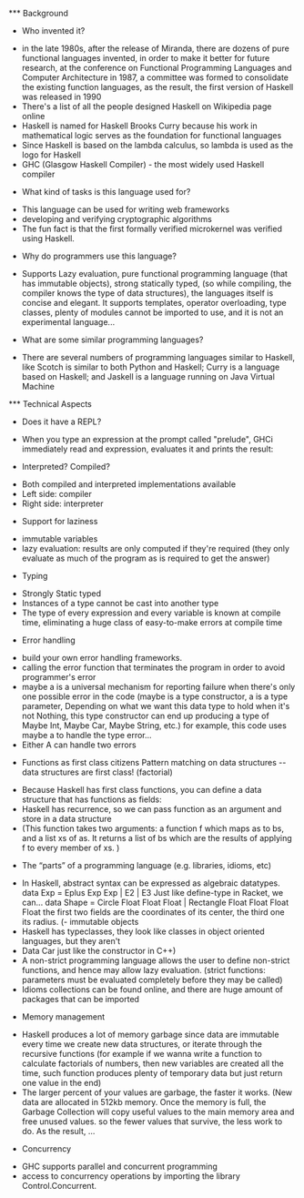 *** Background
* Who invented it?
- in the late 1980s, after the release of Miranda, there are dozens of pure functional languages invented, in order to make it better for future research, at the conference on Functional Programming Languages and Computer Architecture in 1987, a committee was formed to consolidate the existing function languages, as the result, the first version of Haskell was released in 1990
- There's a list of all the people designed Haskell on Wikipedia page online
- Haskell is named for Haskell Brooks Curry because his work in mathematical logic serves as the foundation for functional languages
- Since Haskell is based on the lambda calculus, so lambda is used as the logo for Haskell
- GHC (Glasgow Haskell Compiler) - the most widely used Haskell compiler


* What kind of tasks is this language used for?
- This language can be used for writing web frameworks
- developing and verifying cryptographic algorithms
- The fun fact is that the first formally verified microkernel was verified using Haskell.


* Why do programmers use this language?
- Supports Lazy evaluation, pure functional programming language (that has immutable objects), strong statically typed, (so while compiling, the compiler knows the type of data structures), the languages itself is concise and elegant. It supports templates, operator overloading, type classes, plenty of modules cannot be imported to use, and it is not an experimental language...


* What are some similar programming languages?
- There are several numbers of programming languages similar to Haskell, like Scotch is similar to both Python and Haskell; Curry is a language based on Haskell;  and Jaskell is a language running on Java Virtual Machine


*** Technical Aspects
* Does it have a REPL?
- When you type an expression at the prompt called "prelude", GHCi immediately read and expression, evaluates it and prints the result:


* Interpreted? Compiled?
- Both compiled and interpreted implementations available
- Left side: compiler
- Right side: interpreter


* Support for laziness
- immutable variables
- lazy evaluation: results are only computed if they're required 
(they only evaluate as much of the program as is required to get the answer)


* Typing
- Strongly Static typed
- Instances of a type cannot be cast into another type
- The type of every expression and every variable is known at compile time, eliminating a huge class of easy-to-make errors at compile time


* Error handling
- build your own error handling frameworks. 
- calling the error function that terminates the program in order to avoid programmer's error
- maybe a is a universal mechanism for reporting failure when there's only one possible error in the code
(maybe is a type constructor, a is a type parameter, Depending on what we want this data type to hold when it's not Nothing, this type constructor can end up producing a type of Maybe Int, Maybe Car, Maybe String, etc.)
for example, this code uses maybe a to handle the type error...
- Either A can handle two errors


* Functions as first class citizens
Pattern matching on data structures -- data structures are first class! (factorial)
- Because Haskell has first class functions, you can define a data structure that has functions as fields:
- Haskell has recurrence, so we can pass function as an argument and store in a data structure
- (This function takes two arguments: a function f which maps as to bs, and a list xs of as. It returns a list of bs which are the results of applying f to every member of xs. )


* The “parts” of a programming language (e.g. libraries, idioms, etc)
- In Haskell, abstract syntax can be expressed as algebraic datatypes.
 data Exp = Eplus Exp Exp
             | E2
             | E3
 Just like define-type in Racket, we can...
 data Shape = Circle Float Float Float | Rectangle Float Float Float Float
 the first two fields are the coordinates of its center, the third one its radius.
(- immutable objects
- Haskell has typeclasses, they look like classes in object oriented languages, but they aren't
- Data Car just like the constructor in C++)
- A non-strict programming language allows the user to define non-strict functions, and hence may allow lazy evaluation. (strict functions: parameters must be evaluated completely before they may be called)
- Idioms collections can be found online, and there are huge amount of packages that can be imported 


* Memory management
- Haskell produces a lot of memory garbage since data are immutable
every time we create new data structures, or iterate through the recursive functions (for example if we wanna write a function to calculate factorials of numbers, then new variables are created all the time, such function produces plenty of temporary data but just return one value in the end)
- The larger percent of your values are garbage, the faster it works.
(New data are allocated in 512kb memory. Once the memory is full, the Garbage Collection will copy useful values to the main memory area and free unused values. so the fewer values that survive, the less work to do. As the result, ...


* Concurrency
- GHC supports parallel and concurrent programming
- access to concurrency operations by importing the library Control.Concurrent.